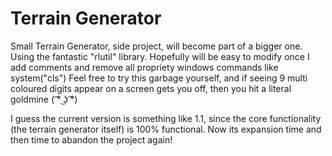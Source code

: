 Terrain Generator
=======
Small Terrain Generator, side project, will become part of a bigger one.
Using the fantastic "rlutil" library.
Hopefully will be easy to modify once I add comments and remove all propriety windows commands like system("cls")
Feel free to try this garbage yourself, and if seeing 9 multi coloured digits appear on a screen gets you off, then you hit a literal goldmine ( ͡° ͜ʖ ͡°)

I guess the current version is something like 1.1, since the core functionality (the terrain generator itself) is 100% functional. Now its expansion time and then time to abandon the project again! 



